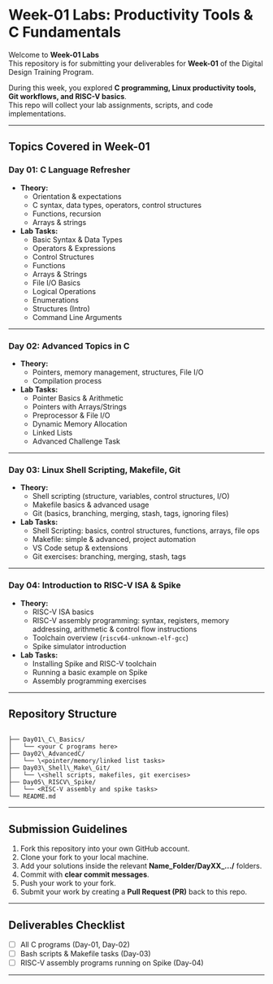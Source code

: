 # Week-01 Labs: Productivity Tools & C Fundamentals

Welcome to **Week-01 Labs**  
This repository is for submitting your deliverables for **Week-01** of the Digital Design Training Program.  

During this week, you explored **C programming, Linux productivity tools, Git workflows, and RISC-V basics**.  
This repo will collect your lab assignments, scripts, and code implementations.  

---

## Topics Covered in Week-01

### **Day 01: C Language Refresher**
- **Theory:**
  - Orientation & expectations
  - C syntax, data types, operators, control structures
  - Functions, recursion
  - Arrays & strings
- **Lab Tasks:**
  - Basic Syntax & Data Types  
  - Operators & Expressions  
  - Control Structures  
  - Functions  
  - Arrays & Strings  
  - File I/O Basics  
  - Logical Operations  
  - Enumerations  
  - Structures (Intro)  
  - Command Line Arguments  

---

### **Day 02: Advanced Topics in C**
- **Theory:**
  - Pointers, memory management, structures, File I/O
  - Compilation process  
- **Lab Tasks:**
  - Pointer Basics & Arithmetic  
  - Pointers with Arrays/Strings  
  - Preprocessor & File I/O  
  - Dynamic Memory Allocation  
  - Linked Lists  
  - Advanced Challenge Task  

---

### **Day 03: Linux Shell Scripting, Makefile, Git**
- **Theory:**
  - Shell scripting (structure, variables, control structures, I/O)  
  - Makefile basics & advanced usage  
  - Git (basics, branching, merging, stash, tags, ignoring files)  
- **Lab Tasks:**
  - Shell Scripting: basics, control structures, functions, arrays, file ops  
  - Makefile: simple & advanced, project automation  
  - VS Code setup & extensions  
  - Git exercises: branching, merging, stash, tags  

---

### **Day 04: Introduction to RISC-V ISA & Spike**
- **Theory:**
  - RISC-V ISA basics  
  - RISC-V assembly programming: syntax, registers, memory addressing, arithmetic & control flow instructions  
  - Toolchain overview (`riscv64-unknown-elf-gcc`)  
  - Spike simulator introduction  
- **Lab Tasks:**
  - Installing Spike and RISC-V toolchain  
  - Running a basic example on Spike  
  - Assembly programming exercises  

---

## Repository Structure

```

├── Day01\_C\_Basics/
│   └── <your C programs here>
├── Day02\_AdvancedC/
│   └── \<pointer/memory/linked list tasks>
├── Day03\_Shell\_Make\_Git/
│   └── \<shell scripts, makefiles, git exercises>
├── Day05\_RISCV\_Spike/
│   └── <RISC-V assembly and spike tasks>
└── README.md

````

---

## Submission Guidelines
1. Fork this repository into your own GitHub account.  
2. Clone your fork to your local machine.  
3. Add your solutions inside the relevant **Name_Folder/DayXX_.../** folders.  
4. Commit with **clear commit messages**.  
5. Push your work to your fork.  
6. Submit your work by creating a **Pull Request (PR)** back to this repo.  

---


## Deliverables Checklist

* [ ] All C programs (Day-01, Day-02)
* [ ] Bash scripts & Makefile tasks (Day-03)
* [ ] RISC-V assembly programs running on Spike (Day-04)

---
